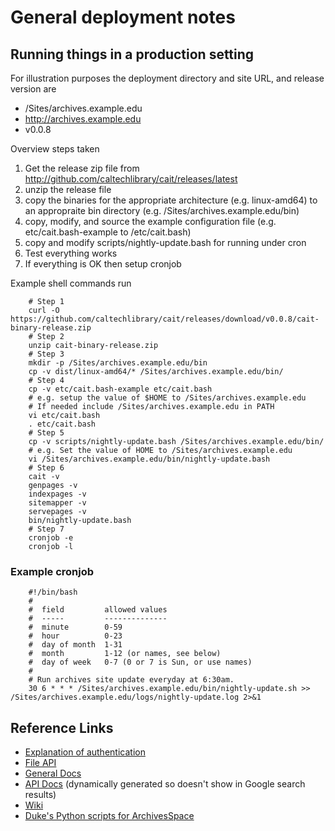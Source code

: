 
# General deployment notes

## Running things in a production setting

For illustration purposes the deployment directory and site URL,
and release version are

+ /Sites/archives.example.edu
+ http://archives.example.edu
+ v0.0.8  

Overview steps taken

1. Get the release zip file from http://github.com/caltechlibrary/cait/releases/latest
2. unzip the release file
3. copy the binaries for the appropriate architecture (e.g. linux-amd64) to an appropraite bin directory (e.g. /Sites/archives.example.edu/bin)
4. copy, modify, and source the example configuration file (e.g. etc/cait.bash-example to /etc/cait.bash)
5. copy and modify scripts/nightly-update.bash for running under cron
6. Test everything works
7. If everything is OK then setup cronjob

Example shell commands run

```shell
    # Step 1
    curl -O https://github.com/caltechlibrary/cait/releases/download/v0.0.8/cait-binary-release.zip
    # Step 2
    unzip cait-binary-release.zip
    # Step 3
    mkdir -p /Sites/archives.example.edu/bin
    cp -v dist/linux-amd64/* /Sites/archives.example.edu/bin/
    # Step 4
    cp -v etc/cait.bash-example etc/cait.bash
    # e.g. setup the value of $HOME to /Sites/archives.example.edu
    # If needed include /Sites/archives.example.edu in PATH
    vi etc/cait.bash
    . etc/cait.bash
    # Step 5
    cp -v scripts/nightly-update.bash /Sites/archives.example.edu/bin/
    # e.g. Set the value of HOME to /Sites/archives.example.edu
    vi /Sites/archives.example.edu/bin/nightly-update.bash
    # Step 6
    cait -v
    genpages -v
    indexpages -v
    sitemapper -v
    servepages -v
    bin/nightly-update.bash
    # Step 7
    cronjob -e
    cronjob -l
```

### Example cronjob

```shell
    #!/bin/bash
    #
    #  field         allowed values
    #  -----         --------------
    #  minute        0-59
    #  hour          0-23
    #  day of month  1-31
    #  month         1-12 (or names, see below)
    #  day of week   0-7 (0 or 7 is Sun, or use names)
    #
    # Run archives site update everyday at 6:30am.
    30 6 * * * /Sites/archives.example.edu/bin/nightly-update.sh >> /Sites/archives.example.edu/logs/nightly-update.log 2>&1
```

## Reference Links

+ [Explanation of authentication](https://github.com/archivesspace/archivesspace/blob/4c26d82b1b0e343b7e1aea86a11913dcf6ff5b6f/docs/slate/source/index.md#authentication)
+ [File API](https://archivesspace.github.io/archivesspace/doc/file.API.html)
+ [General Docs](https://archivesspace.github.io/archivesspace/)
+ [API Docs](http://archivesspace.github.io/archivesspace/api/) (dynamically generated so doesn't show in Google search results)
+ [Wiki](https://archivesspace.atlassian.net/wiki/display/ADC/ArchivesSpace)
+ [Duke's Python scripts for ArchivesSpace](https://github.com/noahgh221/archivesspace-duke-scripts)
